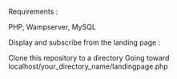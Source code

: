Requirements :

PHP, Wampserver, MySQL

Display and subscribe from the landing page :

Clone this repository to a directory
Going toward localhost/your_directory_name/landingpage.php
